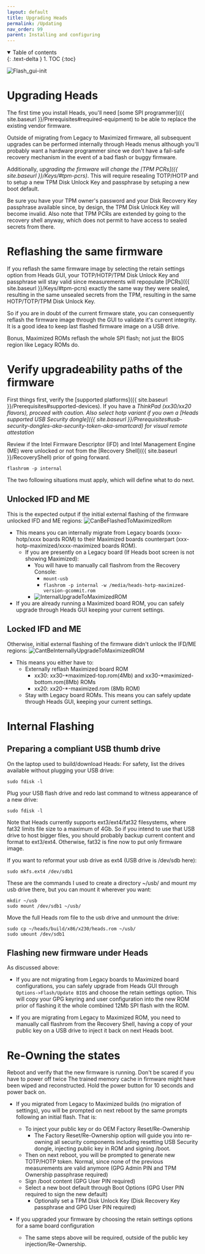```yaml
---
layout: default
title: Upgrading Heads
permalink: /Updating
nav_order: 99
parent: Installing and configuring
---
```


<!-- markdownlint-disable MD033 -->
<details open markdown="block">
  <summary>
    Table of contents
  </summary>
  {: .text-delta }
1. TOC
{:toc}
</details>
<!-- markdownlint-enable MD033 -->


![Flash_gui-init](https://user-images.githubusercontent.com/827570/204049689-ec4af8b7-5cc3-46f5-b4fe-bcbc47d61d34.jpeg)


Upgrading Heads
===

The first time you install Heads, you'll need [some SPI programmer]({{ site.baseurl }}/Prerequisites#required-equipment)
 to be able to replace the existing vendor firmware.

Outside of migrating from Legacy to Maximized firmware, all subsequent upgrades can be performed
 internally through Heads menus although you'll probably want a hardware programmer since we don't
 have a fail-safe recovery mechanism in the event of a bad flash or buggy firmware.

Additionally, *upgrading the firmware will change the [TPM PCRs]({{ site.baseurl }}/Keys/#tpm-pcrs)*.
 This will require resealing TOTP/HOTP and to setup a new TPM Disk Unlock Key and passphrase
 by setuping a new boot default.

Be sure you have your TPM owner's password and your Disk Recovery Key passphrase available
 since, by design, the TPM Disk Unlock Key will become invalid. Also note that TPM PCRs are
 extended by going to the recovery shell anyway, which does not permit to have access to
 sealed secrets from there.


Reflashing the same firmware
===
If you reflash the same firmware image by selecting the retain settings option from Heads GUI, your 
 TOTP/HOTP/TPM Disk Unlock Key and passphrase will stay valid since measurements will repopulate [PCRs]({{ site.baseurl }}/Keys/#tpm-pcrs)
 exactly the same way they were sealed, resulting in the same unsealed secrets from the TPM, resulting
 in the same HOTP/TOTP/TPM Disk Unlock Key.

So if you are in doubt of the current firmware state, you can consequently reflash the firmware image
 through the GUI to validate it's current integrity. It is a good idea to keep last flashed firmware image 
 on a USB drive.

Bonus, Maximized ROMs reflash the whole SPI flash; not just the BIOS region like Legacy ROMs do.

Verify upgradeability paths of the firmware
====

First things first, verify the [supported platforms]({{ site.baseurl }}/Prerequisites#supported-devices).
If you have a *ThinkPad (xx30/xx20 flavors), proceed with caution.*
*Also select hotp variant if you own a [Heads supported USB Security dongle]({{ site.baseurl }}/Prerequisites#usb-security-dongles-aka-security-token-aka-smartcard) for visual remote attestation*


Review if the Intel Firmware Descriptor (IFD) and Intel Management Engine (ME) were unlocked or 
not from the [Recovery Shell]({{ site.baseurl }}/RecoveryShell) prior of going forward. 

```shell
flashrom -p internal
```

The two following situations must apply, which will define what to do next.

Unlocked IFD and ME
----
This is the expected output if the initial external flashing of the firmware unlocked IFD and ME regions:
![CanBeFlashedToMaximizedRom](https://user-images.githubusercontent.com/827570/167728631-85a5ca9e-48f6-4d4f-8544-532fa75bf5d3.jpeg)
- This means you can internally migrate from Legacy boards (xxxx-hotp/xxxx boards ROM) to their Maximized boards counterpart (xxx-hotp-maximized/xxxx-maximized boards ROM).
  - If you are presently on a Legacy board (If Heads boot screen is not showing Maximized):
    - You will have to manually call flashrom from the Recovery Console: 
      - `mount-usb`
      - `flashrom -p internal -w /media/heads-hotp-maximized-version-gcommit.rom`
    - ![InternalUpgradeToMaximizedROM](https://user-images.githubusercontent.com/827570/167729694-6ff8da60-986a-4ec3-9b2d-4fa94e42d3fa.jpeg)
- If you are already running a Maximized board ROM, you can safely upgrade through Heads GUI keeping your current settings. 


Locked IFD and ME
----
Otherwise, initial external flashing of the firmware didn't unlock the IFD/ME regions:
![CantBeInternallyUpgradeToMaximizedROM](https://user-images.githubusercontent.com/827570/167728658-731362da-a676-4610-becb-ff94f2ff48b1.jpeg)
- This means you either have to:
  - Externally reflash Maximized board ROM 
    - xx30: xx30-*maximized-top.rom(4Mb) and xx30-*maximized-bottom.rom(8Mb) ROMs 
    - xx20: xx20-*-maximized.rom (8Mb ROM)
  - Stay with Legacy board ROMs. This means you can safely update through Heads GUI, keeping your current settings.


Internal Flashing
===

Preparing a compliant USB thumb drive
---
On the laptop used to build/download Heads: 
For safety, list the drives available without plugging your USB drive:
```shell
sudo fdisk -l
```


Plug your USB flash drive and redo last command to witness appearance of a new drive:

```shell
sudo fdisk -l
```

Note that Heads currently supports ext3/ext4/fat32 filesystems, where fat32 limits 
 file size to a maximum of 4Gb. So if you intend to use that USB drive to host bigger
 files, you should probably backup current content and format to ext3/ext4.
 Otherwise, fat32 is fine now to put only firmware image.

If you want to reformat your usb drive as ext4 (USB drive is /dev/sdb here):

```shell
sudo mkfs.ext4 /dev/sdb1
```

These are the commands I used to create a directory ~/usb/ and mount my usb
 drive there, but you can mount it wherever you want:

```shell
mkdir ~/usb
sudo mount /dev/sdb1 ~/usb/
```

Move the full Heads rom file to the usb drive and unmount the drive:

```shell
sudo cp ~/heads/build/x86/x230/heads.rom ~/usb/
sudo umount /dev/sdb1
```


Flashing new firmware under Heads
---
As discussed above: 

- If you are not migrating from Legacy boards to Maximized board configurations, 
 you can safely upgrade from Heads GUI through `Options->Flash/Update BIOS`
 and choose the retain settings option. This will copy your GPG keyring and user configuration
 into the new ROM prior of flashing it the whole combined 12Mb SPI flash with the ROM.

- If you are migrating from Legacy to Maximized ROM, you need to manually call flashrom
 from the Recovery Shell, having a copy of your public key on a USB drive to inject it back
 on next Heads boot.


Re-Owning the states
===
Reboot and verify that the new firmware is running. Don't be scared if you have to power off twice
 The trained memory cache in firmware might have been wiped and reconstructed. Hold the power
 button for 10 seconds and power back on.

- If you migrated from Legacy to Maximized builds (no migration of settings), you will
 be prompted on next reboot by the same prompts following an initial flash. That is:
  - To inject your public key or do OEM Factory Reset/Re-Ownership
    - The Factory Reset/Re-Ownership option will guide you into re-owning all security components
     including resetting USB Security dongle, injecting public key in ROM and signing /boot.
  - Then on next reboot, you will be prompted to generate new TOTP/HOTP token. Normal, since none
   of the previous measurements are valid anymore (GPG Admin PIN and TPM Ownership passphrase required)
  - Sign /boot content (GPG User PIN required)
  - Select a new boot default through Boot Options (GPG User PIN required to sign the new default)
    - Optionally set a TPM Disk Unlock Key (Disk Recovery Key passphrase and GPG User PIN required)

- If you upgraded your firmware by choosing the retain settings options for a same board configuration 
  - The same steps above will be required, outside of the public key injection/Re-Ownership.

